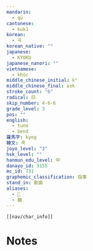 ```yaml
---
mandarin:
  - qū
cantonese:
  - kuk1
korean:
  - 곡
korean_native: ""
japanese:
  - KYOKU
japanese_nanori: ""
vietnamese:
  - khúc
middle_chinese_initial: kʰ
middle_chinese_final: ɨok
stroke_count: "6"
radical: 曰
skip_number: 4-6-6
grade_level: 3
pos: ""
english:
  - tune
  - bend
羅馬字: kyog
韓文: 쿅
joyo_level: "3"
hsk_level: ""
hanmun_edu_level: 中
danayo_id: 3155
mc_id: 731
graphemic_classification: 指事
stand_in: 歌曲
aliases:
  - 𡆪
  - 麯
---
```

```meta-bind-embed
[[nav/char_info]]
```

# Notes
